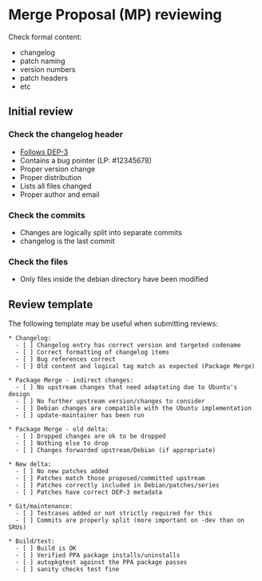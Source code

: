 # Merge Proposal (MP) reviewing

Check formal content:

* changelog
* patch naming
* version numbers
* patch headers
* etc

## Initial review

### Check the changelog header

* [Follows DEP-3](http://dep.debian.net/deps/dep3/)
* Contains a bug pointer (LP: #12345678)
* Proper version change
* Proper distribution
* Lists all files changed
* Proper author and email

### Check the commits

* Changes are logically split into separate commits
* changelog is the last commit

### Check the files

* Only files inside the debian directory have been modified

## Review template

The following template may be useful when submitting reviews:

```
* Changelog:
  - [ ] Changelog entry has correct version and targeted codename
  - [ ] Correct formatting of changelog items
  - [ ] Bug references correct
  - [ ] Old content and logical tag match as expected (Package Merge)

* Package Merge - indirect changes:
  - [ ] No upstream changes that need adaptating due to Ubuntu's design
  - [ ] No further upstream version/changes to consider
  - [ ] Debian changes are compatible with the Ubuntu implementation
  - [ ] update-maintainer has been run

* Package Merge - old delta:
  - [ ] Dropped changes are ok to be dropped
  - [ ] Nothing else to drop
  - [ ] Changes forwarded upstream/Debian (if appropriate)

* New delta:
  - [ ] No new patches added
  - [ ] Patches match those proposed/committed upstream
  - [ ] Patches correctly included in Debian/patches/series
  - [ ] Patches have correct DEP-3 metadata

* Git/maintenance:
  - [ ] Testcases added or not strictly required for this
  - [ ] Commits are properly split (more important on -dev than on SRUs)

* Build/test:
  - [ ] Build is OK
  - [ ] Verified PPA package installs/uninstalls
  - [ ] autopkgtest against the PPA package passes
  - [ ] sanity checks test fine
```

